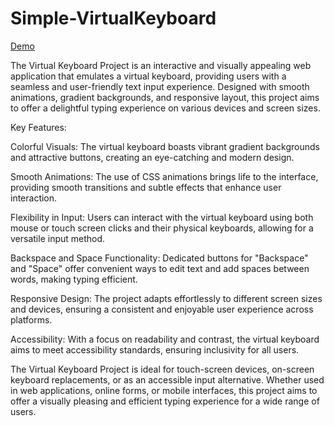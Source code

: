 # Simple-VirtualKeyboard




[Demo](https://simple-virtualboard.netlify.app/)

The Virtual Keyboard Project is an interactive and visually appealing web application that emulates a virtual keyboard, providing users with a seamless and user-friendly text input experience. Designed with smooth animations, gradient backgrounds, and responsive layout, this project aims to offer a delightful typing experience on various devices and screen sizes.

Key Features:

Colorful Visuals: The virtual keyboard boasts vibrant gradient backgrounds and attractive buttons, creating an eye-catching and modern design.

Smooth Animations: The use of CSS animations brings life to the interface, providing smooth transitions and subtle effects that enhance user interaction.

Flexibility in Input: Users can interact with the virtual keyboard using both mouse or touch screen clicks and their physical keyboards, allowing for a versatile input method.

Backspace and Space Functionality: Dedicated buttons for "Backspace" and "Space" offer convenient ways to edit text and add spaces between words, making typing efficient.

Responsive Design: The project adapts effortlessly to different screen sizes and devices, ensuring a consistent and enjoyable user experience across platforms.

Accessibility: With a focus on readability and contrast, the virtual keyboard aims to meet accessibility standards, ensuring inclusivity for all users.

The Virtual Keyboard Project is ideal for touch-screen devices, on-screen keyboard replacements, or as an accessible input alternative. Whether used in web applications, online forms, or mobile interfaces, this project aims to offer a visually pleasing and efficient typing experience for a wide range of users.
